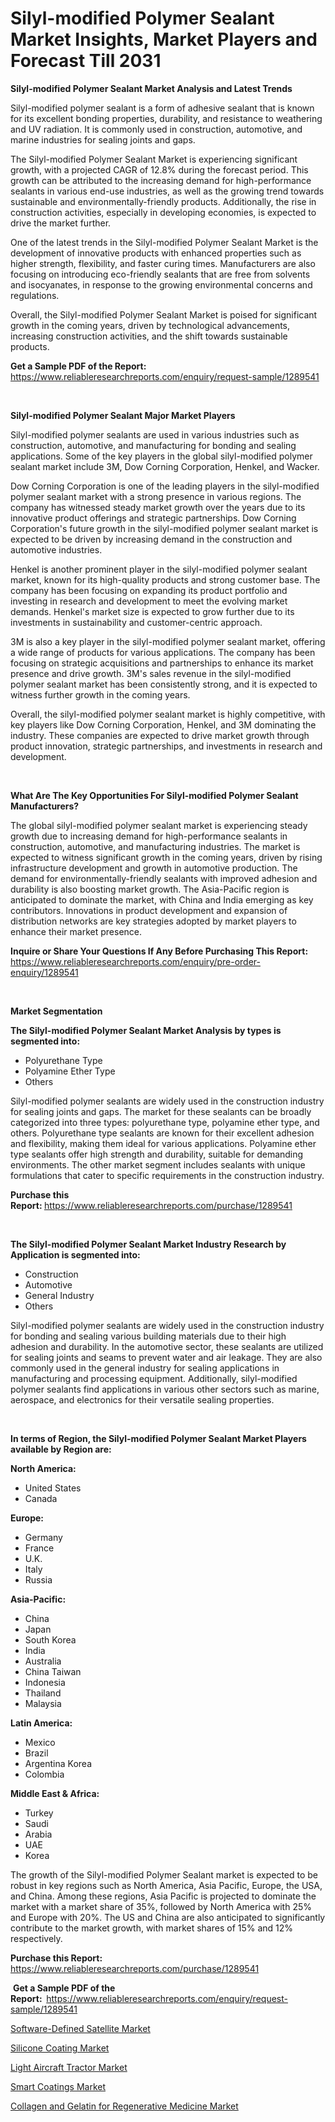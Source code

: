 <p><h1>Silyl-modified Polymer Sealant Market Insights, Market Players and Forecast Till 2031</h1></p><p><strong>Silyl-modified Polymer Sealant Market Analysis and Latest Trends</strong></p>
<p><p>Silyl-modified polymer sealant is a form of adhesive sealant that is known for its excellent bonding properties, durability, and resistance to weathering and UV radiation. It is commonly used in construction, automotive, and marine industries for sealing joints and gaps.</p><p>The Silyl-modified Polymer Sealant Market is experiencing significant growth, with a projected CAGR of 12.8% during the forecast period. This growth can be attributed to the increasing demand for high-performance sealants in various end-use industries, as well as the growing trend towards sustainable and environmentally-friendly products. Additionally, the rise in construction activities, especially in developing economies, is expected to drive the market further.</p><p>One of the latest trends in the Silyl-modified Polymer Sealant Market is the development of innovative products with enhanced properties such as higher strength, flexibility, and faster curing times. Manufacturers are also focusing on introducing eco-friendly sealants that are free from solvents and isocyanates, in response to the growing environmental concerns and regulations.</p><p>Overall, the Silyl-modified Polymer Sealant Market is poised for significant growth in the coming years, driven by technological advancements, increasing construction activities, and the shift towards sustainable products.</p></p>
<p><strong>Get a Sample PDF of the Report:&nbsp;</strong> <a href="https://www.reliableresearchreports.com/enquiry/request-sample/1289541">https://www.reliableresearchreports.com/enquiry/request-sample/1289541</a></p>
<p>&nbsp;</p>
<p><strong>Silyl-modified Polymer Sealant Major Market Players</strong></p>
<p><p>Silyl-modified polymer sealants are used in various industries such as construction, automotive, and manufacturing for bonding and sealing applications. Some of the key players in the global silyl-modified polymer sealant market include 3M, Dow Corning Corporation, Henkel, and Wacker.</p><p>Dow Corning Corporation is one of the leading players in the silyl-modified polymer sealant market with a strong presence in various regions. The company has witnessed steady market growth over the years due to its innovative product offerings and strategic partnerships. Dow Corning Corporation's future growth in the silyl-modified polymer sealant market is expected to be driven by increasing demand in the construction and automotive industries.</p><p>Henkel is another prominent player in the silyl-modified polymer sealant market, known for its high-quality products and strong customer base. The company has been focusing on expanding its product portfolio and investing in research and development to meet the evolving market demands. Henkel's market size is expected to grow further due to its investments in sustainability and customer-centric approach.</p><p>3M is also a key player in the silyl-modified polymer sealant market, offering a wide range of products for various applications. The company has been focusing on strategic acquisitions and partnerships to enhance its market presence and drive growth. 3M's sales revenue in the silyl-modified polymer sealant market has been consistently strong, and it is expected to witness further growth in the coming years.</p><p>Overall, the silyl-modified polymer sealant market is highly competitive, with key players like Dow Corning Corporation, Henkel, and 3M dominating the industry. These companies are expected to drive market growth through product innovation, strategic partnerships, and investments in research and development.</p></p>
<p>&nbsp;</p>
<p><strong>What Are The Key Opportunities For Silyl-modified Polymer Sealant Manufacturers?</strong></p>
<p><p>The global silyl-modified polymer sealant market is experiencing steady growth due to increasing demand for high-performance sealants in construction, automotive, and manufacturing industries. The market is expected to witness significant growth in the coming years, driven by rising infrastructure development and growth in automotive production. The demand for environmentally-friendly sealants with improved adhesion and durability is also boosting market growth. The Asia-Pacific region is anticipated to dominate the market, with China and India emerging as key contributors. Innovations in product development and expansion of distribution networks are key strategies adopted by market players to enhance their market presence.</p></p>
<p><strong>Inquire or Share Your Questions If Any Before Purchasing This Report:</strong> <a href="https://www.reliableresearchreports.com/enquiry/pre-order-enquiry/1289541">https://www.reliableresearchreports.com/enquiry/pre-order-enquiry/1289541</a></p>
<p>&nbsp;</p>
<p><strong>Market Segmentation</strong></p>
<p><strong>The Silyl-modified Polymer Sealant Market Analysis by types is segmented into:</strong></p>
<p><ul><li>Polyurethane Type</li><li>Polyamine Ether Type</li><li>Others</li></ul></p>
<p><p>Silyl-modified polymer sealants are widely used in the construction industry for sealing joints and gaps. The market for these sealants can be broadly categorized into three types: polyurethane type, polyamine ether type, and others. Polyurethane type sealants are known for their excellent adhesion and flexibility, making them ideal for various applications. Polyamine ether type sealants offer high strength and durability, suitable for demanding environments. The other market segment includes sealants with unique formulations that cater to specific requirements in the construction industry.</p></p>
<p><strong>Purchase this Report:&nbsp;</strong><a href="https://www.reliableresearchreports.com/purchase/1289541">https://www.reliableresearchreports.com/purchase/1289541</a></p>
<p>&nbsp;</p>
<p><strong>The Silyl-modified Polymer Sealant Market Industry Research by Application is segmented into:</strong></p>
<p><ul><li>Construction</li><li>Automotive</li><li>General Industry</li><li>Others</li></ul></p>
<p><p>Silyl-modified polymer sealants are widely used in the construction industry for bonding and sealing various building materials due to their high adhesion and durability. In the automotive sector, these sealants are utilized for sealing joints and seams to prevent water and air leakage. They are also commonly used in the general industry for sealing applications in manufacturing and processing equipment. Additionally, silyl-modified polymer sealants find applications in various other sectors such as marine, aerospace, and electronics for their versatile sealing properties.</p></p>
<p>&nbsp;</p>
<p><strong>In terms of Region, the Silyl-modified Polymer Sealant Market Players available by Region are:</strong></p>
<p>
    <p> <strong> North America: </strong>
        <ul>
            <li>United States</li>
            <li>Canada</li>
        </ul>
        </p> 
    <p> <strong> Europe: </strong>
        <ul>
            <li>Germany</li>
            <li>France</li>
            <li>U.K.</li>
            <li>Italy</li>
            <li>Russia</li>
        </ul>
        </p> 
    <p> <strong> Asia-Pacific: </strong>
        <ul>
            <li>China</li>
            <li>Japan</li>
            <li>South Korea</li>
            <li>India</li>
            <li>Australia</li>
            <li>China Taiwan</li>
            <li>Indonesia</li>
            <li>Thailand</li>
            <li>Malaysia</li>
        </ul>
        </p> 
    <p> <strong> Latin America: </strong>
        <ul>
            <li>Mexico</li>
            <li>Brazil</li>
            <li>Argentina Korea</li>
            <li>Colombia</li>
        </ul>
        </p> 
    <p> <strong> Middle East & Africa: </strong>
        <ul>
            <li>Turkey</li>
            <li>Saudi</li>
            <li>Arabia</li>
            <li>UAE</li>
            <li>Korea</li>
        </ul>
    </p>
    </p>
<p><p>The growth of the Silyl-modified Polymer Sealant market is expected to be robust in key regions such as North America, Asia Pacific, Europe, the USA, and China. Among these regions, Asia Pacific is projected to dominate the market with a market share of 35%, followed by North America with 25% and Europe with 20%. The US and China are also anticipated to significantly contribute to the market growth, with market shares of 15% and 12% respectively.</p></p>
<p><strong>Purchase this Report: </strong><a href="https://www.reliableresearchreports.com/purchase/1289541">https://www.reliableresearchreports.com/purchase/1289541</a></p>
<p>&nbsp;<strong>Get a Sample PDF of the Report:&nbsp;&nbsp;</strong><a href="https://www.reliableresearchreports.com/enquiry/request-sample/1289541">https://www.reliableresearchreports.com/enquiry/request-sample/1289541</a></p>
<p><strong></strong></p>
<p><p><a href="https://github.com/arionmp/Market-Research-Report-List-2/blob/main/software-defined-satellite-market.md">Software-Defined Satellite Market</a></p><p><a href="https://view.publitas.com/reportprime-1/silicone-coating-market-provides-detailed-segmentation-of-this-market-based-on-type-application-and-region-and-forecast-for-the-period-from-2024-2031/">Silicone Coating Market</a></p><p><a href="https://invited-way-688.notion.site/Light-Aircraft-Tractor-Market-Growth-Market-Trends-COVID-19-Impact-and-Forecasts-for-period-from--86ba97004bd3429894f82d2ff530bc5b">Light Aircraft Tractor Market</a></p><p><a href="https://view.publitas.com/reportprime-1/smart-coatings-market-size-2024-2031-global-industrial-analysis-key-geographical-regions-market-share-top-key-players-product-types-and-forecast-research-report/">Smart Coatings Market</a></p><p><a href="https://github.com/pgtimber/Market-Research-Report-List-1/blob/main/collagen-and-gelatin-for-regenerative-medicine-market.md">Collagen and Gelatin for Regenerative Medicine Market</a></p></p>